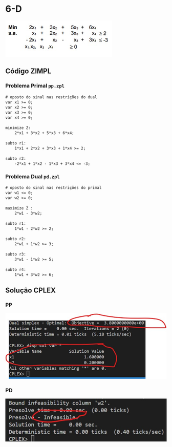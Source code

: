 # 6-D

![image](resources/ex.jpg)

## Código ZIMPL

### Problema Primal `pp.zpl`

    # oposto do sinal nas restrições do dual
    var x1 >= 0;
    var x2 >= 0;
    var x3 >= 0;
    var x4 >= 0;

    minimize Z:
        2*x1 + 3*x2 + 5*x3 + 6*x4;

    subto r1:
        1*x1 + 2*x2 + 3*x3 + 1*x4 >= 2;

    subto r2:
        -2*x1 + 1*x2 - 1*x3 + 3*x4 <= -3;

### Problema Dual `pd.zpl`

    # oposto do sinal nas restrições do primal
    var w1 <= 0;
    var w2 >= 0;

    maximize Z :
        2*w1 - 3*w2;

    subto r1:
        1*w1 - 2*w2 >= 2;

    subto r2:
        2*w1 + 1*w2 >= 3;

    subto r3:
        3*w1 - 1*w2 >= 5;

    subto r4:
        1*w1 + 3*w2 >= 6;

## Solução CPLEX

### PP

![image](resources/sol-pp.jpg)

### PD

![image](resources/sol-pd.jpg)
